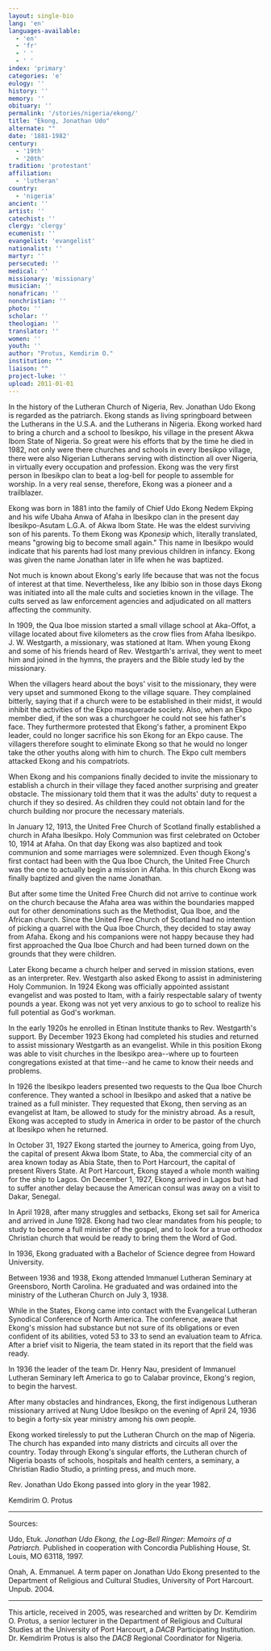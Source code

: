 ```yaml
---
layout: single-bio
lang: 'en'
languages-available:
  - 'en'
  - 'fr'
  - ' '
  - ' '
index: 'primary'
categories: 'e'
eulogy: ''
history: ''
memory: ''
obituary: ''
permalink: '/stories/nigeria/ekong/'
title: "Ekong, Jonathan Udo"
alternate: ""
date: '1881-1982'
century:
  - '19th'
  - '20th'
tradition: 'protestant'
affiliation:
  - 'lutheran'
country:
  - 'nigeria'
ancient: ''
artist: ''
catechist: ''
clergy: 'clergy'
ecumenist: ''
evangelist: 'evangelist'
nationalist: ''
martyr: ''
persecuted: ''
medical: ''
missionary: 'missionary'
musician: ''
nonafrican: ''
nonchristian: ''
photo: ''
scholar: ''
theologian: ''
translator: ''
women: ''
youth: ''
author: "Protus, Kemdirim O."
institution: ""
liaison: ""
project-luke: ''
upload: 2011-01-01
---
```




In the history of the Lutheran Church of Nigeria, Rev. Jonathan Udo Ekong is regarded as the patriarch. Ekong stands as living springboard between the Lutherans in the U.S.A. and the Lutherans in Nigeria. Ekong worked hard to bring a church and a school to Ibesikpo, his village in the present Akwa Ibom State of Nigeria. So great were his efforts that by the time he died in 1982, not only were there churches and schools in every Ibesikpo village, there were also Nigerian Lutherans serving with distinction all over Nigeria, in virtually every occupation and profession. Ekong was the very first person in Ibesikpo clan to beat a log-bell for people to assemble for worship. In a very real sense, therefore, Ekong was a pioneer and a trailblazer.

Ekong was born in 1881 into the family of Chief Udo Ekong Nedem Ekping and his wife Ubaha Anwa of Afaha in Ibesikpo clan in the present day Ibesikpo-Asutam L.G.A. of Akwa Ibom State. He was the eldest surviving son of his parents. To them Ekong was *Kponesip* which, literally translated, means  "growing big to become small again." This name in Ibesikpo would indicate that his parents had lost many previous children in infancy. Ekong was given the name Jonathan later in life when he was baptized.

Not much is known about Ekong's early life because that was not the focus of interest at that time. Nevertheless, like any Ibibio son in those days Ekong was initiated into all the male cults and societies known in the village. The cults served as law enforcement agencies and adjudicated on all matters affecting the community.

In 1909, the Qua Iboe mission started a small village school at Aka-Offot, a village located about five kilometers as the crow flies from Afaha Ibesikpo. J. W. Westgarth, a missionary, was stationed at Itam. When young Ekong and some of his friends heard of Rev. Westgarth's arrival, they went to meet him and joined in the hymns, the prayers and the Bible study led by the missionary.

When the villagers heard about the boys' visit to the missionary, they were very upset and summoned Ekong to the village square. They complained bitterly, saying that if a church were to be established in their midst, it would inhibit the activities of the Ekpo masquerade society. Also, when an Ekpo member died, if the son was a churchgoer he could not see his father's face. They furthermore protested that Ekong's father, a prominent Ekpo leader, could no longer sacrifice his son Ekong for an Ekpo cause. The villagers therefore sought to eliminate Ekong so that he would no longer take the other youths along with him to church. The Ekpo cult members attacked Ekong and his compatriots.

When Ekong and his companions finally decided to invite the missionary to establish a church in their village they faced another surprising and greater obstacle. The missionary told them that it was the adults' duty to request a church if they so desired.  As children they could not obtain land for the church building nor procure the necessary materials.

In January 12, 1913, the United Free Church of Scotland finally established a church in Afaha Ibesikpo. Holy Communion was first celebrated on October 10, 1914 at Afaha. On that day Ekong was also baptized and took communion and some marriages were solemnized. Even though Ekong's first contact had been with the Qua Iboe Church, the United Free Church was the one to actually begin a mission in Afaha. In this church Ekong was finally baptized and given the name Jonathan.

But after some time the United Free Church did not arrive to continue work on the church because the Afaha area was within the boundaries mapped out for other denominations such as the Methodist, Qua Iboe, and the African church. Since the United Free Church of Scotland had no intention of picking a quarrel with the Qua Iboe Church, they decided to stay away from Afaha. Ekong and his companions were not happy because they had first approached the Qua Iboe Church and had been turned down on the grounds that they were children.

Later Ekong became a church helper and served in mission stations, even as an interpreter. Rev. Westgarth also asked Ekong to assist in administering Holy Communion. In 1924 Ekong was officially appointed assistant evangelist and was posted to Itam, with a fairly respectable salary of twenty pounds a year.  Ekong was not yet very anxious to go to school to realize his full potential as God's workman.

In the early 1920s he enrolled in Etinan Institute thanks to Rev. Westgarth's support. By December 1923 Ekong had completed his studies and returned to assist missionary Westgarth as an evangelist. While in this position Ekong was able to visit churches in the Ibesikpo area--where up to fourteen congregations existed at that time--and he came to know their needs and problems.

In 1926 the Ibesikpo leaders presented two requests to the Qua Iboe Church conference. They wanted a school in Ibesikpo and asked that a native be trained as a full minister. They requested that Ekong, then serving as an evangelist at Itam, be allowed to study for the ministry abroad. As a result, Ekong was accepted to study in America in order to be pastor of the church at Ibesikpo when he returned.

In October 31, 1927 Ekong started the journey to America, going from Uyo, the capital of present Akwa Ibom State, to Aba, the commercial city of an area known today as Abia State, then to Port Harcourt, the capital of present Rivers State. At Port Harcourt, Ekong stayed a whole month waiting for the ship to Lagos. On December 1, 1927, Ekong arrived in Lagos but had to suffer another delay because the American consul was away on a visit to Dakar, Senegal.

In April 1928, after many struggles and setbacks, Ekong set sail for America and arrived in June 1928. Ekong had two clear mandates from his people; to study to become a full minister of the gospel, and to look for a true orthodox Christian church that would be ready to bring them the Word of God.

In 1936, Ekong graduated with a Bachelor of Science degree from Howard University.

Between 1936 and 1938, Ekong attended Immanuel Lutheran Seminary at Greensboro, North Carolina. He graduated and was ordained into the ministry of the Lutheran Church on July 3, 1938.

While in the States, Ekong came into contact with the Evangelical Lutheran Synodical Conference of North America. The conference, aware that Ekong's mission had substance but not sure of its obligations or even confident of its abilities, voted 53 to 33 to send an evaluation team to Africa. After a brief visit to Nigeria, the team stated in its report that the field was ready.

In 1936 the leader of the team Dr. Henry Nau, president of Immanuel Lutheran Seminary left America to go to Calabar province, Ekong's region, to begin the harvest.

After many obstacles and hindrances, Ekong, the first indigenous Lutheran missionary arrived at Nung Udoe Ibesikpo on the evening of April 24, 1936 to begin a forty-six year ministry among his own people.

Ekong worked tirelessly to put the Lutheran Church on the map of Nigeria. The church has expanded  into many districts and circuits all over the country. Today through Ekong's singular efforts, the Lutheran church of Nigeria boasts of schools, hospitals and health centers, a seminary, a Christian Radio Studio, a printing press, and much more.

Rev. Jonathan Udo Ekong passed into glory in the year 1982.

Kemdirim O. Protus

---

Sources:

Udo, Etuk. *Jonathan Udo Ekong, the Log-Bell Ringer: Memoirs of a Patriarch.* Published in cooperation with Concordia Publishing House, St. Louis, MO 63118, 1997.

Onah, A. Emmanuel. A term paper on Jonathan Udo Ekong presented to the Department of Religious and Cultural Studies, University of Port Harcourt. Unpub. 2004.

---

This article, received in 2005, was researched and written by Dr. Kemdirim O. Protus,
a senior lecturer in the Department of Religious and Cultural Studies at the University of Port Harcourt, a *DACB* Participating Institution. Dr. Kemdirim Protus is also the *DACB* Regional Coordinator for Nigeria.

